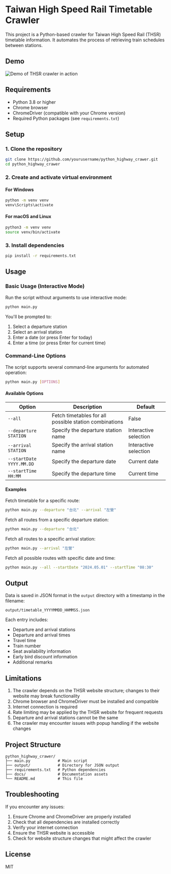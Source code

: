 # Taiwan High Speed Rail Timetable Crawler

This project is a Python-based crawler for Taiwan High Speed Rail (THSR) timetable information. It automates the process of retrieving train schedules between stations.

## Demo

![Demo of THSR crawler in action](./docs/demo.gif)

## Requirements

- Python 3.8 or higher
- Chrome browser
- ChromeDriver (compatible with your Chrome version)
- Required Python packages (see `requirements.txt`)

## Setup

### 1. Clone the repository

```bash
git clone https://github.com/yourusername/python_highway_crawer.git
cd python_highway_crawer
```

### 2. Create and activate virtual environment

#### For Windows

```bash
python -m venv venv
venv\Scripts\activate
```

#### For macOS and Linux

```bash
python3 -m venv venv
source venv/bin/activate
```

### 3. Install dependencies

```bash
pip install -r requirements.txt
```

## Usage

### Basic Usage (Interactive Mode)

Run the script without arguments to use interactive mode:

```bash
python main.py
```

You'll be prompted to:

1. Select a departure station
2. Select an arrival station
3. Enter a date (or press Enter for today)
4. Enter a time (or press Enter for current time)

### Command-Line Options

The script supports several command-line arguments for automated operation:

```bash
python main.py [OPTIONS]
```

#### Available Options

| Option | Description | Default |
|--------|-------------|---------|
| `--all` | Fetch timetables for all possible station combinations | False |
| `--departure STATION` | Specify the departure station name | Interactive selection |
| `--arrival STATION` | Specify the arrival station name | Interactive selection |
| `--startDate YYYY.MM.DD` | Specify the departure date | Current date |
| `--startTime HH:MM` | Specify the departure time | Current time |

#### Examples

Fetch timetable for a specific route:

```bash
python main.py --departure "台北" --arrival "左營"
```

Fetch all routes from a specific departure station:

```bash
python main.py --departure "台北"
```

Fetch all routes to a specific arrival station:

```bash
python main.py --arrival "左營"
```

Fetch all possible routes with specific date and time:

```bash
python main.py --all --startDate "2024.05.01" --startTime "08:30"
```

## Output

Data is saved in JSON format in the `output` directory with a timestamp in the filename:

```tree
output/timetable_YYYYMMDD_HHMMSS.json
```

Each entry includes:

- Departure and arrival stations
- Departure and arrival times
- Travel time
- Train number
- Seat availability information
- Early bird discount information
- Additional remarks

## Limitations

1. The crawler depends on the THSR website structure; changes to their website may break functionality
2. Chrome browser and ChromeDriver must be installed and compatible
3. Internet connection is required
4. Rate limiting may be applied by the THSR website for frequent requests
5. Departure and arrival stations cannot be the same
6. The crawler may encounter issues with popup handling if the website changes

## Project Structure

```tree
python_highway_crawer/
├── main.py            # Main script
├── output/            # Directory for JSON output
├── requirements.txt   # Python dependencies
├── docs/              # Documentation assets
└── README.md          # This file
```

## Troubleshooting

If you encounter any issues:

1. Ensure Chrome and ChromeDriver are properly installed
2. Check that all dependencies are installed correctly
3. Verify your internet connection
4. Ensure the THSR website is accessible
5. Check for website structure changes that might affect the crawler

## License

MIT
